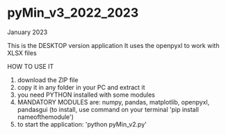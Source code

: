 # pyMin_v3_2022_2023
January 2023

This is the DESKTOP version application
It uses the openpyxl to work with XLSX files

HOW TO USE IT

1) download the ZIP file
2) copy it in any folder in your PC and extract it
3) you need PYTHON installed with some modules
4) MANDATORY MODULES are: numpy, pandas, matplotlib, openpyxl, pandasgui (to install, use command on your terminal 'pip install nameofthemodule')
5) to start the application: 'python pyMin_v2.py'
